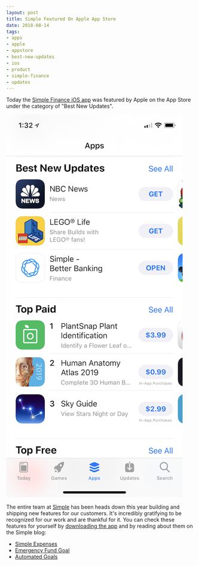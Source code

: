 ```yaml
---
layout: post
title: Simple Featured On Apple App Store
date: 2018-08-14
tags:
- apps
- apple
- appstore
- best-new-updates
- ios
- product
- simple-finance
- updates
---
```


<!--excerpt.start-->
Today the [Simple Finance iOS app](https://itunes.apple.com/us/app/simple-better-banking/id479317486?mt=8) was featured by Apple on the App Store under the category of "Best New Updates".   
<!--excerpt.end-->

![Simple Featured On App Store](/images/20180814/simple-appstore-feature.png)


The entire team at [Simple](https://www.simple.com) has been heads down this year building and shipping new features for our customers.  It's incredibly gratifying to be recognized for our work and are thankful for it.  You can check these features for yourself by [downloading the app](https://itunes.apple.com/us/app/simple-better-banking/id479317486?mt=8) and by reading about them on the Simple blog:

* [Simple Expenses](https://www.simple.com/company/our-most-requested-feature-has-arrived)
* [Emergency Fund Goal](https://www.simple.com/company/there-when-you-need-it-introducing-the-emergency-fund-goal)
* [Automated Goals](https://www.simple.com/company/goals-just-got-a-whole-lot-smarter)

